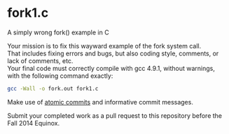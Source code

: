 fork1.c
=======

A simply wrong fork() example in C


Your mission is to fix this wayward example of the fork system call.  
That includes fixing errors and bugs, but also coding style, comments, or lack of comments, etc.  
Your final code must correctly compile with gcc 4.9.1, without warnings, with the following command exactly:

```bash
gcc -Wall -o fork.out fork1.c
```

Make use of [atomic commits](https://en.wikipedia.org/wiki/Atomic_commit#Atomic_Commit_Convention) and informative commit messages.

Submit your completed work as a pull request to this repository before the Fall 2014 Equinox.
